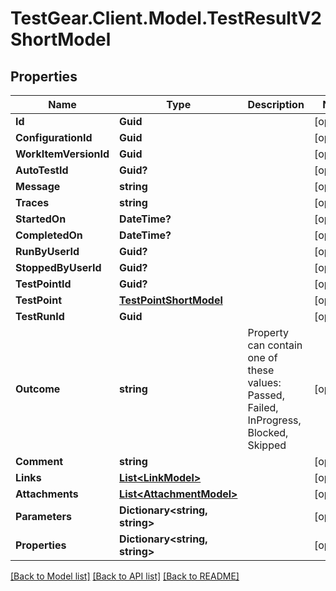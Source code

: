 # TestGear.Client.Model.TestResultV2ShortModel

## Properties

Name | Type | Description | Notes
------------ | ------------- | ------------- | -------------
**Id** | **Guid** |  | [optional] 
**ConfigurationId** | **Guid** |  | [optional] 
**WorkItemVersionId** | **Guid** |  | [optional] 
**AutoTestId** | **Guid?** |  | [optional] 
**Message** | **string** |  | [optional] 
**Traces** | **string** |  | [optional] 
**StartedOn** | **DateTime?** |  | [optional] 
**CompletedOn** | **DateTime?** |  | [optional] 
**RunByUserId** | **Guid?** |  | [optional] 
**StoppedByUserId** | **Guid?** |  | [optional] 
**TestPointId** | **Guid?** |  | [optional] 
**TestPoint** | [**TestPointShortModel**](TestPointShortModel.md) |  | [optional] 
**TestRunId** | **Guid** |  | [optional] 
**Outcome** | **string** | Property can contain one of these values: Passed, Failed, InProgress, Blocked, Skipped | [optional] 
**Comment** | **string** |  | [optional] 
**Links** | [**List&lt;LinkModel&gt;**](LinkModel.md) |  | [optional] 
**Attachments** | [**List&lt;AttachmentModel&gt;**](AttachmentModel.md) |  | [optional] 
**Parameters** | **Dictionary&lt;string, string&gt;** |  | [optional] 
**Properties** | **Dictionary&lt;string, string&gt;** |  | [optional] 

[[Back to Model list]](../README.md#documentation-for-models) [[Back to API list]](../README.md#documentation-for-api-endpoints) [[Back to README]](../README.md)

